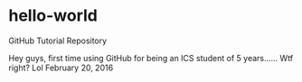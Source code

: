 # hello-world
GitHub Tutorial Repository

Hey guys, first time using GitHub for being an ICS student of 5 years......
Wtf right? Lol
February 20, 2016
